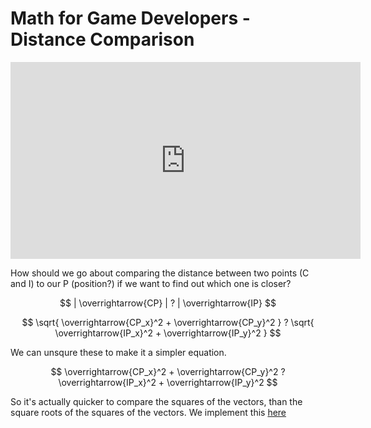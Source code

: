 # Math for Game Developers - Distance Comparison

<iframe width="560" height="315" src="https://www.youtube.com/embed/DxmGxkhhluU" frameborder="0" allow="accelerometer; autoplay; clipboard-write; encrypted-media; gyroscope; picture-in-picture" allowfullscreen></iframe>

 How should we go about comparing the distance between two points (C and I) to our P (position?) if we want to find out which one is closer? 

 $$
 | \overrightarrow{CP} | ? | \overrightarrow{IP}
 $$


$$
\sqrt{
    \overrightarrow{CP_x}^2 + \overrightarrow{CP_y}^2
}
?
\sqrt{
    \overrightarrow{IP_x}^2 + \overrightarrow{IP_y}^2
}
$$

We can unsqure these to make it a simpler equation. 


$$
\overrightarrow{CP_x}^2 + \overrightarrow{CP_y}^2 
?
\overrightarrow{IP_x}^2 + \overrightarrow{IP_y}^2
$$

So it's actually quicker to compare the squares of the vectors, than the square roots of the squares of the vectors. We implement this [here](https://github.com/daredyoshi/MathForGameDevelopers/blob/main/004_DistanceComparison/src/CharacterMovement.cpp)



